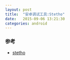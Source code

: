 ```yaml
---
layout: post
title:  "安卓调试工具:Stetho"
date:   2015-09-06 13:21:30
categories: android
---
```


### 参考
+ [stetho](https://github.com/facebook/stetho)
